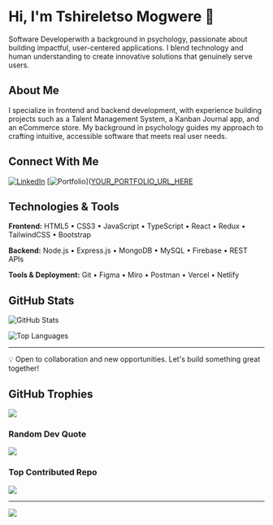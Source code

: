 # Hi, I'm Tshireletso Mogwere 👋

Software Developerwith a background in psychology, passionate about building impactful, user-centered applications. I blend technology and human understanding to create innovative solutions that genuinely serve users.

## About Me

I specialize in frontend and backend development, with experience building projects such as a Talent Management System, a Kanban Journal app, and an eCommerce store. My background in psychology guides my approach to crafting intuitive, accessible software that meets real user needs.

## Connect With Me

[![LinkedIn](https://img.shields.io/badge/LinkedIn-0A66C2?style=flat&logo=linkedin&logoColor=white)](https://www.linkedin.com/in/tshireletso-mogwere-8aaba6246/)
[![Portfolio](https://img.shields.io/badge/Portfolio-000000?style=flat&logo=vercel&logoColor=white)]([YOUR_PORTFOLIO_URL_HERE](https://tmogwere.vercel.app/)

## Technologies & Tools

**Frontend:** HTML5 • CSS3 • JavaScript • TypeScript • React • Redux • TailwindCSS • Bootstrap

**Backend:** Node.js • Express.js • MongoDB • MySQL • Firebase • REST APIs

**Tools & Deployment:** Git • Figma • Miro • Postman • Vercel • Netlify

## GitHub Stats

![GitHub Stats](https://github-readme-stats.vercel.app/api?username=TshireletsoMogwere&show_icons=true&theme=default&hide_border=true&count_private=true)

![Top Languages](https://github-readme-stats.vercel.app/api/top-langs/?username=TshireletsoMogwere&layout=compact&theme=default&hide_border=true)

---

💡 Open to collaboration and new opportunities. Let's build something great together!

## GitHub Trophies
![](https://github-profile-trophy.vercel.app/?username=TshireletsoMogwere&theme=default&no-frame=true&no-bg=false&margin-w=4)

### Random Dev Quote
![](https://quotes-github-readme.vercel.app/api?type=horizontal&theme=radical)

### Top Contributed Repo
![](https://github-contributor-stats.vercel.app/api?username=TshireletsoMogwere&limit=5&theme=dark&combine_all_yearly_contributions=true)

---
[![](https://visitcount.itsvg.in/api?id=TshireletsoMogwere&icon=0&color=0)](https://visitcount.itsvg.in)

<!-- Proudly created with GPRM ( https://gprm.itsvg.in ) -->
